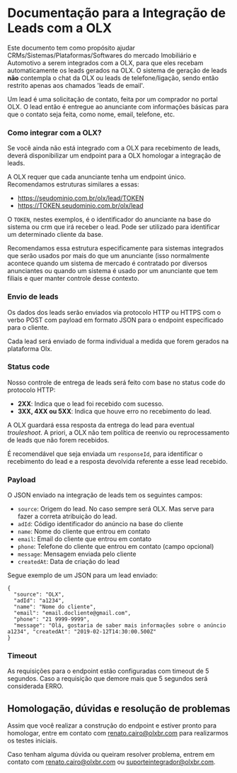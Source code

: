 # Documentação para a Integração de Leads com a OLX

Este documento tem como propósito ajudar CRMs/Sistemas/Plataformas/Softwares do mercado Imobiliário e Automotivo a serem integrados com a OLX, para que eles recebam automaticamente os leads gerados na OLX. O sistema de geração de leads **não** contempla o chat da OLX ou leads de telefone/ligação, sendo então restrito apenas aos chamados 'leads de email'.

Um lead é uma solicitação de contato, feita por um comprador no portal OLX. O lead então é entregue ao anunciante com informações básicas para que o contato seja feita, como nome, email, telefone, etc.

### Como integrar com a OLX?

Se você ainda não está integrado com a OLX para recebimento de leads, deverá disponibilizar um endpoint para a OLX homologar a integração de leads.

A OLX requer que cada anunciante tenha um endpoint único. Recomendamos estruturas similares a essas:

* https://seudominio.com.br/olx/lead/TOKEN
* https://TOKEN.seudominio.com.br/olx/lead

O `TOKEN`, nestes exemplos, é o identificador do anunciante na base do sistema ou crm que irá receber o lead. Pode ser utilizado para identificar um determinado cliente da base.

Recomendamos essa estrutura especificamente para sistemas integrados que serão usados por mais do que um anunciante (isso normalmente acontece quando um sistema de mercado é contratado por diversos anunciantes ou quando um sistema é usado por um anunciante que tem filiais e quer manter controle desse contexto.

### Envio de leads

Os dados dos leads serão enviados via protocolo HTTP ou HTTPS com o verbo POST com payload em formato JSON para o endpoint especificado para o cliente.

Cada lead será enviado de forma individual a medida que forem gerados na plataforma Olx.
  
### Status code

Nosso controle de entrega de leads será feito com base no status code do protocolo HTTP: 
* **2XX**: Indica que o lead foi recebido com sucesso.
* **3XX, 4XX ou 5XX**: Indica que houve erro no recebimento do lead.

A OLX guardará essa resposta da entrega do lead para eventual *trouleshoot*. A priori, a OLX não tem política de reenvio ou reprocessamento de leads que não forem recebidos.

É recomendável que seja enviada um `responseId`, para identificar o recebimento do lead e a resposta devolvida referente a esse lead recebido.


### Payload

O JSON enviado na integração de leads tem os seguintes campos:
* `source`: Origem do lead. No caso sempre será OLX. Mas serve para fazer a correta atribuição do lead.
* `adId`: Código identificador do anúncio na base do cliente
* `name`: Nome do cliente que entrou em contato
* `email`: Email do cliente que entrou em contato
* `phone`: Telefone do cliente que entrou em contato (campo opcional)
* `message`: Mensagem enviada pelo cliente
* `createdAt`: Data de criação do lead

Segue exemplo de um JSON para um lead enviado:
```
{
  "source": "OLX",
  "adId": "a1234",
  "name": "Nome do cliente",
  "email": "email.docliente@gmail.com",
  "phone": "21 9999-9999",
  "message": "Olá, gostaria de saber mais informações sobre o anúncio a1234", "createdAt": "2019-02-12T14:30:00.500Z"
}
```

### Timeout
As requisições para o endpoint estão configuradas com timeout de 5 segundos. Caso a requisição que demore mais que 5 segundos será considerada ERRO.


## Homologação, dúvidas e resolução de problemas

Assim que você realizar a construção do endpoint e estiver pronto para homologar, entre em contato com renato.cairo@olxbr.com para realizarmos os testes iniciais.

Caso tenham alguma dúvida ou queiram resolver problema, entrem em contato com renato.cairo@olxbr.com ou suporteintegrador@olxbr.com.
